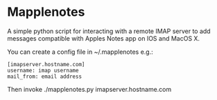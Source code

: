 Mapplenotes
===========

A simple python script for interacting with a remote IMAP server to add messages
compatible with Apples Notes app on IOS and MacOS X.

You can create a config file in ~/.mapplenotes
e.g.:

```
[imapserver.hostname.com]
username: imap username
mail_from: email address
```

Then invoke ./mapplenotes.py imapserver.hostname.com
